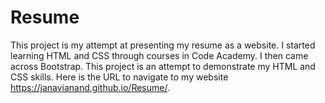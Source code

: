 # Resume

This project is my attempt at presenting my resume as a website. I started learning HTML and CSS through courses in Code Academy. I then came across Bootstrap. This project is an attempt to demonstrate my HTML and CSS skills. Here is the URL to navigate to my website https://janavianand.github.io/Resume/.
